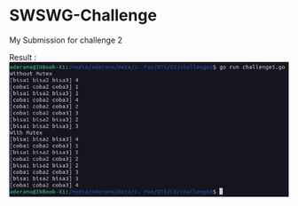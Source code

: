 # SWSWG-Challenge
My Submission for challenge 2

Result :
![alt text](https://github.com/aderama2711/SWSWG-Chal/blob/C2/result.png?raw=true)
